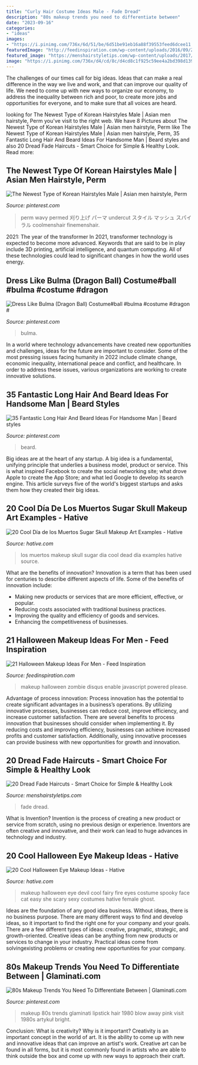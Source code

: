 ```yaml
---
title: "Curly Hair Costume Ideas Male - Fade Dread"
description: "80s makeup trends you need to differentiate between"
date: "2023-09-16"
categories:
- "ideas"
images:
- "https://i.pinimg.com/736x/6d/51/be/6d51be91eb16a88f39553feed6dcee11.jpg"
featuredImage: "http://feedinspiration.com/wp-content/uploads/2016/09/Zombie-Makeup-Ideas-For-Men.jpg"
featured_image: "https://menshairstyletips.com/wp-content/uploads/2017/08/Thumbnail-Dread-fade-haircut.jpg"
image: "https://i.pinimg.com/736x/d4/cd/8c/d4cd8c1f925c59ee4a2bd398d139b4c9.jpg"
---
```



The challenges of our times call for big ideas. Ideas that can make a real difference in the way we live and work, and that can improve our quality of life. We need to come up with new ways to organize our economy, to address the inequality between rich and poor, to create more jobs and opportunities for everyone, and to make sure that all voices are heard.

	

		
looking for The Newest Type of Korean Hairstyles Male | Asian men hairstyle, Perm you've visit to the right web. We have 8 Pictures about The Newest Type of Korean Hairstyles Male | Asian men hairstyle, Perm like The Newest Type of Korean Hairstyles Male | Asian men hairstyle, Perm, 35 Fantastic Long Hair And Beard Ideas For Handsome Man | Beard styles and also 20 Dread Fade Haircuts - Smart Choice for Simple &amp; Healthy Look. Read more:
		
    
## The Newest Type Of Korean Hairstyles Male | Asian Men Hairstyle, Perm

<img loading=lazy src="https://i.pinimg.com/736x/df/a1/ae/dfa1aec7e54c574dc3284897d71a0b4a.jpg" onerror="this.onerror=null;this.src='https://tse3.mm.bing.net/th?id=OIP.vLO-7XT1V7t0cg2yQ_PYawHaLH&amp;pid=15.1';" alt="The Newest Type of Korean Hairstyles Male | Asian men hairstyle, Perm">

_Source: pinterest.com_

>perm wavy permed 刈り上げ パーマ undercut スタイル マッシュ スパイラル coolmenshair finemenshair. 

	

2021: The year of the transformer
In 2021, transformer technology is expected to become more advanced. Keywords that are said to be in play include 3D printing, artificial intelligence, and quantum computing. All of these technologies could lead to significant changes in how the world uses energy.

    
## Dress Like Bulma (Dragon Ball) Costume#ball #bulma #costume #dragon #

<img loading=lazy src="https://i.pinimg.com/736x/6d/51/be/6d51be91eb16a88f39553feed6dcee11.jpg" onerror="this.onerror=null;this.src='https://tse2.mm.bing.net/th?id=OIP.isSXcA5FN7r-WWQNYi4swgHaKo&amp;pid=15.1';" alt="Dress Like Bulma (Dragon Ball) Costume#ball #bulma #costume #dragon #">

_Source: pinterest.com_

>bulma. 

	

In a world where technology advancements have created new opportunities and challenges, ideas for the future are important to consider. Some of the most pressing issues facing humanity in 2022 include climate change, economic inequality, international peace and conflict, and healthcare. In order to address these issues, various organizations are working to create innovative solutions.

    
## 35 Fantastic Long Hair And Beard Ideas For Handsome Man | Beard Styles

<img loading=lazy src="https://i.pinimg.com/736x/a3/5a/a1/a35aa1ec47d45021589e2c6787b71577.jpg" onerror="this.onerror=null;this.src='https://tse2.mm.bing.net/th?id=OIP.qYdTJ1RQOfCoK-sYHJzGfAHaKm&amp;pid=15.1';" alt="35 Fantastic Long Hair And Beard Ideas For Handsome Man | Beard styles">

_Source: pinterest.com_

>beard. 

	

Big ideas are at the heart of any startup. A big idea is a fundamental, unifying principle that underlies a business model, product or service. This is what inspired Facebook to create the social networking site; what drove Apple to create the App Store; and what led Google to develop its search engine. This article surveys five of the world's biggest startups and asks them how they created their big ideas.

    
## 20 Cool Día De Los Muertos Sugar Skull Makeup Art Examples - Hative

<img loading=lazy src="https://hative.com/wp-content/uploads/2014/05/dia-de-los-muertos/11-day-of-the-dead-make-up.jpg" onerror="this.onerror=null;this.src='https://tse3.mm.bing.net/th?id=OIP.RAcfF7n2-vRDyyR8OlxolQHaJ0&amp;pid=15.1';" alt="20 Cool Día de los Muertos Sugar Skull Makeup Art Examples - Hative">

_Source: hative.com_

>los muertos makeup skull sugar dia cool dead día examples hative source. 

	

What are the benefits of innovation?
Innovation is a term that has been used for centuries to describe different aspects of life. Some of the benefits of innovation include: 
- Making new products or services that are more efficient, effective, or popular.
- Reducing costs associated with traditional business practices.
- Improving the quality and efficiency of goods and services. 
- Enhancing the competitiveness of businesses.

    
## 21 Halloween Makeup Ideas For Men - Feed Inspiration

<img loading=lazy src="http://feedinspiration.com/wp-content/uploads/2016/09/Zombie-Makeup-Ideas-For-Men.jpg" onerror="this.onerror=null;this.src='https://tse3.mm.bing.net/th?id=OIP.lSMYtr2GElj9E-A7WhMHGgHaLJ&amp;pid=15.1';" alt="21 Halloween Makeup Ideas For Men - Feed Inspiration">

_Source: feedinspiration.com_

>makeup halloween zombie disqus enable javascript powered please. 

	

Advantage of process innovation:
Process innovation has the potential to create significant advantages in a business’s operations. By utilizing innovative processes, businesses can reduce cost, improve efficiency, and increase customer satisfaction.
There are several benefits to process innovation that businesses should consider when implementing it. By reducing costs and improving efficiency, businesses can achieve increased profits and customer satisfaction. Additionally, using innovative processes can provide business with new opportunities for growth and innovation.

    
## 20 Dread Fade Haircuts - Smart Choice For Simple &amp; Healthy Look

<img loading=lazy src="https://menshairstyletips.com/wp-content/uploads/2017/08/Thumbnail-Dread-fade-haircut.jpg" onerror="this.onerror=null;this.src='https://tse1.mm.bing.net/th?id=OIP.NGNZjAtAtnJsxNCtapzBmQHaI8&amp;pid=15.1';" alt="20 Dread Fade Haircuts - Smart Choice for Simple &amp; Healthy Look">

_Source: menshairstyletips.com_

>fade dread. 

	

What is Invention?
Invention is the process of creating a new product or service from scratch, using no previous design or experience. Inventors are often creative and innovative, and their work can lead to huge advances in technology and industry.

    
## 20 Cool Halloween Eye Makeup Ideas - Hative

<img loading=lazy src="https://hative.com/wp-content/uploads/2014/10/halloween-eye-makeup/13-halloween-eye-makeup-ideas.jpg" onerror="this.onerror=null;this.src='https://tse3.mm.bing.net/th?id=OIP.1W3Lvf96JcjJAJRGQkla6gHaLH&amp;pid=15.1';" alt="20 Cool Halloween Eye Makeup Ideas - Hative">

_Source: hative.com_

>makeup halloween eye devil cool fairy fire eyes costume spooky face cat easy she scary sexy costumes hative female ghost. 

	

Ideas are the foundation of any good idea business. Without ideas, there is no business purpose. There are many different ways to find and develop ideas, so it important to find the right one for your company and your goals. There are a few different types of ideas: creative, pragmatic, strategic, and growth-oriented. Creative ideas can be anything from new products or services to change in your industry. Practical ideas come from solvingexisting problems or creating new opportunities for your company.

    
## 80s Makeup Trends You Need To Differentiate Between | Glaminati.com

<img loading=lazy src="https://i.pinimg.com/736x/d4/cd/8c/d4cd8c1f925c59ee4a2bd398d139b4c9.jpg" onerror="this.onerror=null;this.src='https://tse3.mm.bing.net/th?id=OIP.tedM2C6dHFzlYXJss6tSPQHaLG&amp;pid=15.1';" alt="80s Makeup Trends You Need To Differentiate Between | Glaminati.com">

_Source: pinterest.com_

>makeup 80s trends glaminati lipstick hair 1980 blow away pink visit 1980s artykuł bright. 

	

Conclusion: What is creativity? Why is it important?
Creativity is an important concept in the world of art. It is the ability to come up with new and innovative ideas that can improve an artist's work. Creative art can be found in all forms, but it is most commonly found in artists who are able to think outside the box and come up with new ways to approach their craft.

